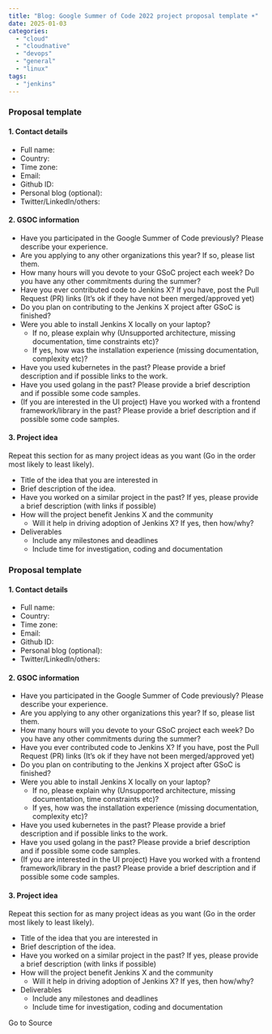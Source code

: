 ```yaml
---
title: "Blog: Google Summer of Code 2022 project proposal template ☀️"
date: 2025-01-03
categories: 
  - "cloud"
  - "cloudnative"
  - "devops"
  - "general"
  - "linux"
tags: 
  - "jenkins"
---
```


### Proposal template

#### 1\. Contact details

- Full name:
- Country:
- Time zone:
- Email:
- Github ID:
- Personal blog (optional):
- Twitter/LinkedIn/others:

#### 2\. GSOC information

- Have you participated in the Google Summer of Code previously? Please describe your experience.
- Are you applying to any other organizations this year? If so, please list them.
- How many hours will you devote to your GSoC project each week? Do you have any other commitments during the summer?
- Have you ever contributed code to Jenkins X? If you have, post the Pull Request (PR) links (It’s ok if they have not been merged/approved yet)
- Do you plan on contributing to the Jenkins X project after GSoC is finished?
- Were you able to install Jenkins X locally on your laptop?
    - If no, please explain why (Unsupported architecture, missing documentation, time constraints etc)?
    - If yes, how was the installation experience (missing documentation, complexity etc)?
- Have you used kubernetes in the past? Please provide a brief description and if possible links to the work.
- Have you used golang in the past? Please provide a brief description and if possible some code samples.
- (If you are interested in the UI project) Have you worked with a frontend framework/library in the past? Please provide a brief description and if possible some code samples.

#### 3\. Project idea

Repeat this section for as many project ideas as you want (Go in the order most likely to least likely).

- Title of the idea that you are interested in
- Brief description of the idea.
- Have you worked on a similar project in the past? If yes, please provide a brief description (with links if possible)
- How will the project benefit Jenkins X and the community
    - Will it help in driving adoption of Jenkins X? If yes, then how/why?
- Deliverables
    - Include any milestones and deadlines
    - Include time for investigation, coding and documentation

### Proposal template

#### 1\. Contact details

- Full name:
- Country:
- Time zone:
- Email:
- Github ID:
- Personal blog (optional):
- Twitter/LinkedIn/others:

#### 2\. GSOC information

- Have you participated in the Google Summer of Code previously? Please describe your experience.
- Are you applying to any other organizations this year? If so, please list them.
- How many hours will you devote to your GSoC project each week? Do you have any other commitments during the summer?
- Have you ever contributed code to Jenkins X? If you have, post the Pull Request (PR) links (It’s ok if they have not been merged/approved yet)
- Do you plan on contributing to the Jenkins X project after GSoC is finished?
- Were you able to install Jenkins X locally on your laptop?
    - If no, please explain why (Unsupported architecture, missing documentation, time constraints etc)?
    - If yes, how was the installation experience (missing documentation, complexity etc)?
- Have you used kubernetes in the past? Please provide a brief description and if possible links to the work.
- Have you used golang in the past? Please provide a brief description and if possible some code samples.
- (If you are interested in the UI project) Have you worked with a frontend framework/library in the past? Please provide a brief description and if possible some code samples.

#### 3\. Project idea

Repeat this section for as many project ideas as you want (Go in the order most likely to least likely).

- Title of the idea that you are interested in
- Brief description of the idea.
- Have you worked on a similar project in the past? If yes, please provide a brief description (with links if possible)
- How will the project benefit Jenkins X and the community
    - Will it help in driving adoption of Jenkins X? If yes, then how/why?
- Deliverables
    - Include any milestones and deadlines
    - Include time for investigation, coding and documentation

Go to Source

